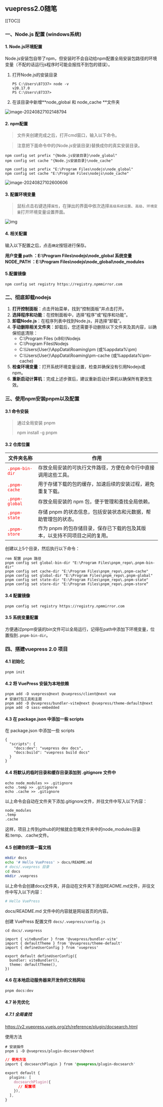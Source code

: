 ## vuepress2.0随笔
[[TOC]]

### 一、Node.js 配置 (windows系统)

#### 1. Node.js环境配置

Node.js安装包自带了npm，但安装时不会自动给npm配置全局安装包路径的环境变量（不配的话运行js程序时可能会报找不到包的错误）。

1. 打开Node.js的安装目录

   ``` shell
   PS C:\Users\87337> node -v
   v20.17.0
   PS C:\Users\87337>
   ```

2. 在该目录中新增**node_global 和 node_cache **文件夹

![image-20240827102148794](../../.vuepress/public/images/image-20240827102148794.png)



#### 2. npm配置

> 文件夹创建完成之后，打开cmd窗口，输入以下命令。

>  注意把下面命令中的{Node.js安装目录}替换成你的真实安装目录。

``` shell
npm config set prefix "{Node.js安装目录}\node_global"
npm config set cache "{Node.js安装目录}\node_cache"

npm config set prefix "E:\Program Files\nodejs\node_global"
npm config set cache "E:\Program Files\nodejs\node_cache"
```

![image-20240827102600606](../../.vuepress/public/images/image-20240827102600606.png)

#### 3. 配置环境变量

> 鼠标点击右键选择`属性`，在弹出的界面中依次选择`高级系统设置`、`高级`、`环境变量`打开环境变量设置界面。

![img](https://img-blog.csdnimg.cn/img_convert/a04cb403f001b2e56838942d5105fba3.png)

#### 4. 相关配置

输入以下配置之后，点击`确定`按钮进行保存。

**用户变量 path ：E:\Program Files\nodejs\node_global
 	   系统变量 NODE_PATH ：E:\Program Files\nodejs\node_global\node_modules**

#### 5.配置镜像

```shell
npm config set registry https://registry.npmmirror.com
```

### 二、彻底卸载nodejs

1. **打开控制面板**：点击开始菜单，找到“控制面板”并点击打开。
2. **选择程序和功能**：在控制面板中，选择“程序”或“程序和功能”。
3. **卸载Node.js**：在程序列表中找到Node.js，并选择“卸载”。
4. **手动删除相关文件夹**：卸载后，您还需要手动删除以下文件夹及其内容，以确保彻底清除：
   - C:\Program Files (x86)\Nodejs
   - C:\Program Files\Nodejs
   - C:\Users{User}\AppData\Roaming\pm (或%appdata%\pm)
   - C:\Users{User}\AppData\Roaming\pm-cache (或%appdata%\pm-cache)
5. **检查环境变量**：打开系统环境变量设置，检查并确保没有引用Nodejs或npm。
6. **重新启动计算机**：完成上述步骤后，建议重新启动计算机以确保所有更改生效。

### 三、使用npm安装pnpm以及配置

#### 3.1 命令安装

> 通过全局安装 pnpm
>
> npm install -g pnpm

#### 3.2 仓库位置

| 文件夹名称                                       | 作用                                                         |
| ------------------------------------------------ | ------------------------------------------------------------ |
| <span style="color: red;">`.pnpm-bin-dir`</span> | 存放全局安装的可执行文件路径，方便在命令行中直接调用这些工具。 |
| <span style="color: red;">`.pnpm-cache` </span>  | 用于存储下载的包的缓存，加速后续的安装过程，避免重复下载。   |
| <span style="color: red;">`.pnpm-global`</span>  | 存放全局安装的 npm 包，便于管理和查找全局依赖。              |
| <span style="color: red;">`.pnpm-state`</span>   | 存储 pnpm 的状态信息，包括安装状态和元数据，帮助管理包的状态。 |
| <span style="color: red;">`.pnpm-store`</span>   | 作为 pnpm 的包存储目录，保存已下载的包及其版本，以支持不同项目之间的复用。 |

创建以上5个目录，然后执行以下命令：

``` shell
rem 配置 pnpm 路径
pnpm config set global-bin-dir "E:\Program Files\pnpm_repo\.pnpm-bin-dir"
pnpm config set cache-dir "E:\Program Files\pnpm_repo\.pnpm-cache"
pnpm config set global-dir "E:\Program Files\pnpm_repo\.pnpm-global"
pnpm config set state-dir "E:\Program Files\pnpm_repo\.pnpm-state"
pnpm config set store-dir "E:\Program Files\pnpm_repo\.pnpm-store“
```

#### 3.4 配置镜像

```shell
pnpm config set registry https://registry.npmmirror.com
```

#### 3.5 系统变量配置

方便通过pnpm安装的bin文件可以全局运行，记得在path中添加下环境变量，位置指到`.pnpm-bin-dir`。

### 四、搭建vuepress 2.0 项目

#### 4.1 初始化

``` shell
pnpm init
```

#### 4.2 将 VuePress 安装为本地依赖

``` shell
pnpm add -D vuepress@next @vuepress/client@next vue
# 安装打包工具和主题
pnpm add -D @vuepress/bundler-vite@next @vuepress/theme-default@next
pnpm add -D sass-embedded
```

#### 4.3 **在 package.json 中添加一些 scripts**

在 package.json 中添加一些 scripts

``` shell
{
  "scripts": {
    "docs:dev": "vuepress dev docs",
    "docs:build": "vuepress build docs"
  }
}
```

#### 4.4 **将默认的临时目录和缓存目录添加到 .gitignore 文件中**

``` shell
echo node_modules >> .gitignore
echo .temp >> .gitignore
echo .cache >> .gitignore
```

以上命令会自动在文件夹下添加.gitignore文件，并往文件中写入以下内容：

```bash
node_modules
.temp
.cache
```

这样，项目上传到github的时候就会忽略文件夹中的node_modules目录和.temp、.cache文件。

#### 4.5 **创建你的第一篇文档**

```bash
mkdir docs
echo '# Hello VuePress' > docs/README.md
# docs/.vuepress 目录
cd docs
mkdir .vuepress
```

以上命令会创建docs文件夹，并自动在文件夹下添加README.md文件，并往文件中写入以下内容：

```bash
# Hello VuePress
```

docs/README.md 文件中的内容就是网站首页的内容。

创建 VuePress 配置文件 `docs/.vuepress/config.js`

```shell
cd docs/.vuepress
```

``` shell
import { viteBundler } from '@vuepress/bundler-vite'
import { defaultTheme } from '@vuepress/theme-default'
import { defineUserConfig } from 'vuepress'

export default defineUserConfig({
  bundler: viteBundler(),
  theme: defaultTheme(),
})
```



#### 4.6 **在本地启动服务器来开发你的文档网站**

```bash
pnpm docs:dev
```

#### 4.7 补充优化

##### 4.7.1 全局查找

https://v2.vuepress.vuejs.org/zh/reference/plugin/docsearch.html

使用方法

```shell
# 安装插件
pnpm i -D @vuepress/plugin-docsearch@next
```

``` css
// 使用方法
import { docsearchPlugin } from '@vuepress/plugin-docsearch'

export default {
  plugins: [
    docsearchPlugin({
      // 配置项
    }),
  ],
}
```

